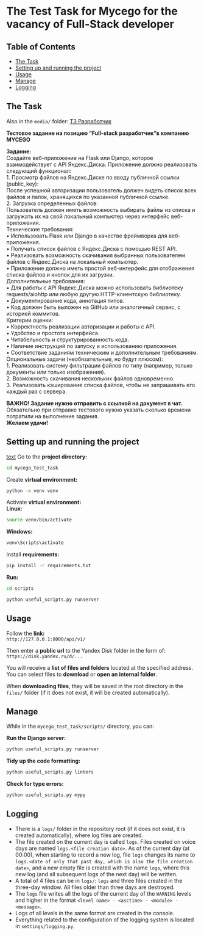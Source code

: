 # The Test Task for Mycego for the vacancy of Full-Stack developer

## Table of Contents
- [The Task](#the-task)
- [Setting up and running the project](#setting-up-and-running-the-project)
- [Usage](#usage)
- [Manage](#manage)
- [Logging](#logging)

## The Task
Also in the `media/` folder: [ТЗ Разработчик](<media/ТЗ Разработчик.pdf>)

**Тестовое задание на позицию “Full-stack разработчик”в компанию MYCEGO**

**Задание:**  
Создайте веб\-приложение на Flask или Django, которое взаимодействует с API Яндекс.Диска. Приложение должно реализовать следующий функционал:  
1\.	Просмотр файлов на Яндекс.Диске по вводу публичной ссылки (public\_key):  
После успешной авторизации пользователь должен видеть список всех файлов и папок, хранящихся по указанной публичной ссылке.  
2\.	Загрузка определенных файлов:  
Пользователь должен иметь возможность выбирать файлы из списка и загружать их на свой локальный компьютер через интерфейс веб\-приложения.  
Технические требования:  
•	Использовать Flask или Django в качестве фреймворка для веб\-приложения.  
•	Получать список файлов с Яндекс.Диска с помощью REST API.  
•	Реализовать возможность скачивания выбранных пользователем файлов с Яндекс.Диска на локальный компьютер.  
•	Приложение должно иметь простой веб\-интерфейс для отображения списка файлов и кнопок для их загрузки.  
Дополнительные требования:  
•	Для работы с API Яндекс.Диска можно использовать библиотеку requests/aiohttp или любую другую HTTP-клиентскую библиотеку.  
•	Документирование кода, аннотация типов.  
•	Код должен быть выложен на GitHub или аналогичный сервис, с историей коммитов.  
Критерии оценки:  
•	Корректность реализации авторизации и работы с API.  
•	Удобство и простота интерфейса.  
•	Читабельность и структурированность кода.  
•	Наличие инструкций по запуску и использованию приложения.  
•	Соответствие заданиям техническим и дополнительным требованиям.  
Опциональные задачи (необязательные, но будут плюсом):  
1\.	Реализовать систему фильтрации файлов по типу (например, только документы или только изображения).  
2\.	Возможность скачивания нескольких файлов одновременно.  
3\.	Реализовать кэширование списка файлов, чтобы не запрашивать его каждый раз с сервера.

**ВАЖНО\! Задание нужно отправить с ссылкой на документ в чат.**  
Обязательно при отправке тестового нужно указать сколько времени потратили на выполнение задания.  
**Желаем удачи\!**

## Setting up and running the project
[text](<media/ТЗ Разработчик.pdf>)
Go to the **project directory:**

```sh
cd mycego_test_task
```

Create **virtual environment:**
```sh
python -m venv venv
```
Activate **virtual environment:** \
**Linux:**
```sh
source venv/bin/activate
```
**Windows:**
```sh
venv\Scripts\activate
```

Install **requirements:**
```sh
pip install -r requirements.txt
```

**Run:**
```sh
cd scripts
```
```sh
python useful_scripts.py runserver
```

## Usage

Follow the **link:** \
`http://127.0.0.1:8000/api/v1/`

Then enter a **public url** to the Yandex Disk folder in the form of:
`https://disk.yandex.ru/d/...`

You will receive a **list of files and folders** located at the specified address. 
You can select files to **download** or **open an internal folder**.

When **downloading files**, they will be saved in the root directory in the `files/` folder 
(if it does not exist, it will be created automatically).

## Manage

While in the `mycego_test_task/scripts/` directory, you can:

**Run the Django server:**
```sh
python useful_scripts.py runserver
```
**Tidy up the code formatting:**
```sh
python useful_scripts.py linters
```
**Check for type errors:**
```sh
python useful_scripts.py mypy
```

## Logging

- There is a `logs/` folder in the repository root (if it does not exist, it is created automatically), 
where log files are created.
- The file created on the current day is called `logs`. Files created on voice days are named 
`logs.<file creation date>`. As of the current day (at 00:00), when starting to record a new log, 
file `logs` changes its name to `logs.<date of only that past day, which is also the file creation date>`, 
and a new empty file is created with the name `logs`, 
where this new log (and all subsequent logs of the next day) will be written.
- A total of 4 files can be in `logs/`: `logs` and three files created in the three-day window. 
All files older than three days are destroyed.
- The `logs` file writes all the logs of the current day of the `WARNING` levels and higher in the format 
`<level name> - <asctime> - <module> - <message>`.
- Logs of all levels in the same format are created in the console.
- Everything related to the configuration of the logging system is located in `settings/logging.py`.